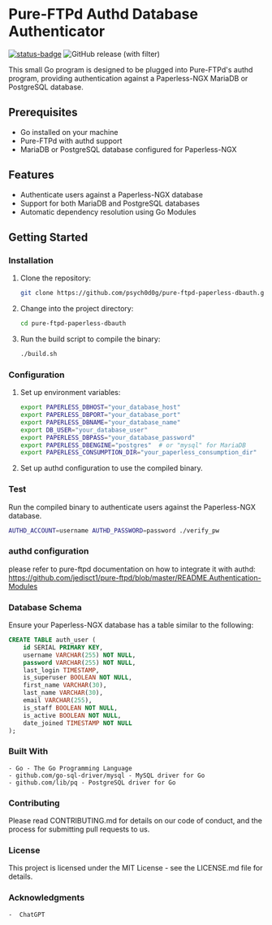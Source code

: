 # Pure-FTPd Authd Database Authenticator
[![status-badge](https://ci.cluster.lan.crystalnet.org/api/badges/5/status.svg)](https://ci.cluster.lan.crystalnet.org/repos/5)
![GitHub release (with filter)](https://img.shields.io/github/v/release/psych0d0g/pure-ftpd-paperless-dbauth)

This small Go program is designed to be plugged into Pure-FTPd's authd program, providing authentication against a Paperless-NGX MariaDB or PostgreSQL database.

## Prerequisites

- Go installed on your machine
- Pure-FTPd with authd support
- MariaDB or PostgreSQL database configured for Paperless-NGX

## Features

- Authenticate users against a Paperless-NGX database
- Support for both MariaDB and PostgreSQL databases
- Automatic dependency resolution using Go Modules

## Getting Started

### Installation

1. Clone the repository:

    ```bash
    git clone https://github.com/psych0d0g/pure-ftpd-paperless-dbauth.git
    ```

2. Change into the project directory:

    ```bash
    cd pure-ftpd-paperless-dbauth
    ```

3. Run the build script to compile the binary:

    ```bash
    ./build.sh
    ```

### Configuration

1. Set up environment variables:

    ```bash
    export PAPERLESS_DBHOST="your_database_host"
    export PAPERLESS_DBPORT="your_database_port"
    export PAPERLESS_DBNAME="your_database_name"
    export DB_USER="your_database_user"
    export PAPERLESS_DBPASS="your_database_password"
    export PAPERLESS_DBENGINE="postgres"  # or "mysql" for MariaDB
    export PAPERLESS_CONSUMPTION_DIR="your_paperless_consumption_dir"
    ```

2. Set up authd configuration to use the compiled binary.

### Test

Run the compiled binary to authenticate users against the Paperless-NGX database.

```bash
AUTHD_ACCOUNT=username AUTHD_PASSWORD=password ./verify_pw
```

### authd configuration

please refer to pure-ftpd documentation on how to integrate it with authd: https://github.com/jedisct1/pure-ftpd/blob/master/README.Authentication-Modules

### Database Schema

Ensure your Paperless-NGX database has a table similar to the following:

```sql
CREATE TABLE auth_user (
    id SERIAL PRIMARY KEY,
    username VARCHAR(255) NOT NULL,
    password VARCHAR(255) NOT NULL,
    last_login TIMESTAMP,
    is_superuser BOOLEAN NOT NULL,
    first_name VARCHAR(30),
    last_name VARCHAR(30),
    email VARCHAR(255),
    is_staff BOOLEAN NOT NULL,
    is_active BOOLEAN NOT NULL,
    date_joined TIMESTAMP NOT NULL
);
```

### Built With

    - Go - The Go Programming Language
    - github.com/go-sql-driver/mysql - MySQL driver for Go
    - github.com/lib/pq - PostgreSQL driver for Go

### Contributing

Please read CONTRIBUTING.md for details on our code of conduct, and the process for submitting pull requests to us.

### License

This project is licensed under the MIT License - see the LICENSE.md file for details.

### Acknowledgments

    -  ChatGPT
